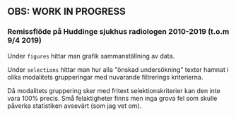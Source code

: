 ## OBS: WORK IN PROGRESS

### Remissflöde på Huddinge sjukhus radiologen 2010-2019 (t.o.m 9/4 2019)

Under `figures` hittar man grafik sammanställning av data.

Under `selections` hittar man hur alla "önskad undersökning" texter hamnat i olika
modalitets grupperingar med nuvarande filtrerings kriterierna. 

Då modalitets gruppering sker med fritext selektionskriterier kan den inte vara
100% precis. Små felaktigheter finns men inga grova fel som skulle påverka statistiken
avsevärt (som jag vet om).

